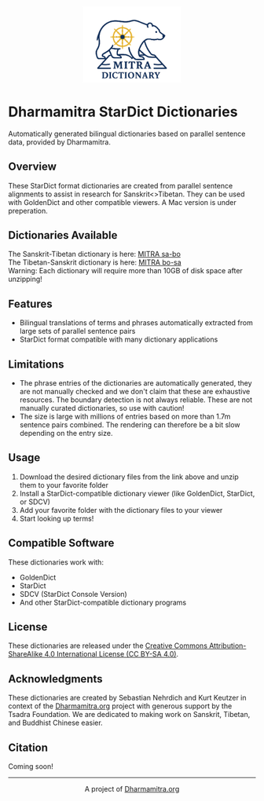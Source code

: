 <p align="center">
  <img src="logo-skt-tib.png" alt="Dharmamitra Sanskrit-Tibetan Dictionary Logo" width="200"/>
</p>

# Dharmamitra StarDict Dictionaries

Automatically generated bilingual dictionaries based on parallel sentence data, provided by Dharmamitra. 

## Overview

These StarDict format dictionaries are created from parallel sentence alignments to assist in research for Sanskrit<>Tibetan. They can be used with GoldenDict and other compatible viewers. A Mac version is under preperation. 

## Dictionaries Available

The Sanskrit-Tibetan dictionary is here: [MITRA sa-bo](https://dharmamitra.org/pub/dictionaries/mitra-dictionary-skt-tib.zip)  
The Tibetan-Sanskrit dictionary is here: [MITRA bo-sa](https://dharmamitra.org/pub/dictionaries/mitra-dictionary-tib-skt.zip)  
Warning: Each dictionary will require more than 10GB of disk space after unzipping! 
## Features

- Bilingual translations of terms and phrases automatically extracted from large sets of parallel sentence pairs
- StarDict format compatible with many dictionary applications

## Limitations
- The phrase entries of the dictionaries are automatically generated, they are not manually checked and we don't claim that these are exhaustive resources. The boundary detection is not always reliable. These are not manually curated dictionaries, so use with caution!
- The size is large with millions of entries based on more than 1.7m sentence pairs combined. The rendering can therefore be a bit slow depending on the entry size. 

## Usage

1. Download the desired dictionary files from the link above and unzip them to your favorite folder
2. Install a StarDict-compatible dictionary viewer (like GoldenDict, StarDict, or SDCV)
3. Add your favorite folder with the dictionary files to your viewer
4. Start looking up terms!

## Compatible Software

These dictionaries work with:
- GoldenDict
- StarDict
- SDCV (StarDict Console Version)
- And other StarDict-compatible dictionary programs

## License

These dictionaries are released under the [Creative Commons Attribution-ShareAlike 4.0 International License (CC BY-SA 4.0)](https://creativecommons.org/licenses/by-sa/4.0/).
## Acknowledgments

These dictionaries are created by Sebastian Nehrdich and Kurt Keutzer in context of the [Dharmamitra.org](https://dharmamitra.org) project with generous support by the Tsadra Foundation.
We are dedicated to making work on Sanskrit, Tibetan, and Buddhist Chinese easier. 

## Citation

Coming soon!

---

<p align="center">
A project of <a href="https://dharmamitra.org">Dharmamitra.org</a>
</p>
